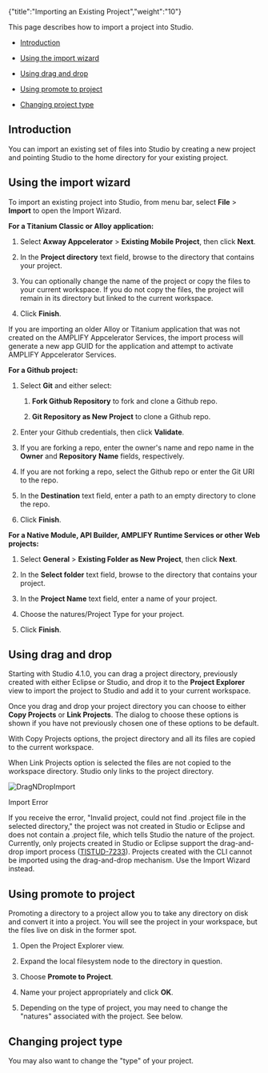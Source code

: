 {"title":"Importing an Existing Project","weight":"10"} 

This page describes how to import a project into Studio.

*   [Introduction](#Introduction)
    
*   [Using the import wizard](#Usingtheimportwizard)
    
*   [Using drag and drop](#Usingdraganddrop)
    
*   [Using promote to project](#Usingpromotetoproject)
    
*   [Changing project type](#Changingprojecttype)
    

## Introduction

You can import an existing set of files into Studio by creating a new project and pointing Studio to the home directory for your existing project.

## Using the import wizard

To import an existing project into Studio, from menu bar, select **File** > **Import** to open the Import Wizard.

**For a Titanium Classic or Alloy application:**

1.  Select **Axway Appcelerator** > **Existing Mobile Project**, then click **Next**.
    
2.  In the **Project directory** text field, browse to the directory that contains your project.
    
3.  You can optionally change the name of the project or copy the files to your current workspace. If you do not copy the files, the project will remain in its directory but linked to the current workspace.
    
4.  Click **Finish**.
    

If you are importing an older Alloy or Titanium application that was not created on the AMPLIFY Appcelerator Services, the import process will generate a new app GUID for the application and attempt to activate AMPLIFY Appcelerator Services.

**For a Github project:**

1.  Select **Git** and either select:
    
    1.  **Fork Github Repository** to fork and clone a Github repo.
        
    2.  **Git Repository as New Project** to clone a Github repo.
        
2.  Enter your Github credentials, then click **Validate**.
    
3.  If you are forking a repo, enter the owner's name and repo name in the **Owner** and **Repository** **Name** fields, respectively.
    
4.  If you are not forking a repo, select the Github repo or enter the Git URI to the repo.
    
5.  In the **Destination** text field, enter a path to an empty directory to clone the repo.
    
6.  Click **Finish**.
    

**For a Native Module, API Builder, AMPLIFY Runtime Services or other Web projects:**

1.  Select **General** > **Existing Folder as New Project**, then click **Next**.
    
2.  In the **Select folder** text field, browse to the directory that contains your project.
    
3.  In the **Project Name** text field, enter a name of your project.
    
4.  Choose the natures/Project Type for your project.
    
5.  Click **Finish**.
    

## Using drag and drop

Starting with Studio 4.1.0, you can drag a project directory, previously created with either Eclipse or Studio, and drop it to the **Project Explorer** view to import the project to Studio and add it to your current workspace.

Once you drag and drop your project directory you can choose to either **Copy Projects** or **Link Projects**. The dialog to choose these options is shown if you have not previously chosen one of these options to be default.

With Copy Projects options, the project directory and all its files are copied to the current workspace.

When Link Projects option is selected the files are not copied to the workspace directory. Studio only links to the project directory.

![DragNDropImport](/Images/appc/download/attachments/30083309/DragNDropImport.png)

Import Error

If you receive the error, "Invalid project, could not find .project file in the selected directory," the project was not created in Studio or Eclipse and does not contain a .project file, which tells Studio the nature of the project. Currently, only projects created in Studio or Eclipse support the drag-and-drop import process ([TISTUD-7233](https://jira.appcelerator.org/browse/TISTUD-7233)). Projects created with the CLI cannot be imported using the drag-and-drop mechanism. Use the Import Wizard instead.

## Using promote to project

Promoting a directory to a project allow you to take any directory on disk and convert it into a project. You will see the project in your workspace, but the files live on disk in the former spot.

1.  Open the Project Explorer view.
    
2.  Expand the local filesystem node to the directory in question.
    
3.  Choose **Promote to Project**.
    
4.  Name your project appropriately and click **OK**.
    
5.  Depending on the type of project, you may need to change the "natures" associated with the project. See below.
    

## Changing project type

You may also want to change the "type" of your project.